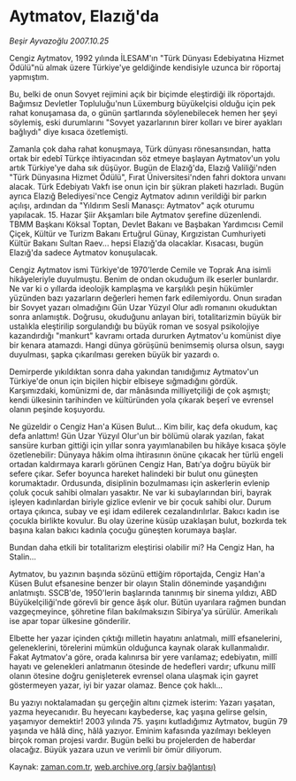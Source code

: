 # Aytmatov, Elazığ'da

*Beşir Ayvazoğlu 2007.10.25*

<tr><td class="metin" colspan="2" style="padding-top: 20px; padding-left: 5px; padding-right: 10px;">Cengiz Aytmatov, 1992 yılında İLESAM'ın "Türk Dünyası Edebiyatına Hizmet Ödülü"nü almak üzere Türkiye'ye geldiğinde kendisiyle uzunca bir röportaj yapmıştım.</td></tr><tr><td class="metin" colspan="2" style="padding-top: 20px; padding-left: 5px; padding-right: 10px;"><p>Bu, belki de onun Sovyet rejimini açık bir biçimde eleştirdiği ilk röportajdı. Bağımsız Devletler Topluluğu'nun Lüxemburg büyükelçisi olduğu için pek rahat konuşamasa da, o günün şartlarında söylenebilecek hemen her şeyi söylemiş, eski durumlarını "Sovyet yazarlarının birer kolları ve birer ayakları bağlıydı" diye kısaca özetlemişti.
<p>Zamanla çok daha rahat konuşmaya, Türk dünyası rönesansından, hatta ortak bir edebî Türkçe ihtiyacından söz etmeye başlayan Aytmatov'un yolu artık Türkiye'ye daha sık düşüyor. Bugün de Elazığ'da, Elazığ Valiliği'nden "Türk Dünyasına Hizmet Ödülü", Fırat Üniversitesi'nden fahri doktora unvanı alacak. Türk Edebiyatı Vakfı ise onun için bir şükran plaketi hazırladı. Bugün ayrıca Elazığ Belediyesi'nce Cengiz Aytmatov adının verildiği bir parkın açılışı, ardından da "Yıldırım Sesli Manasçı: Aytmatov" açık oturumu yapılacak. 15. Hazar Şiir Akşamları bile Aytmatov şerefine düzenlendi. TBMM Başkanı Köksal Toptan, Devlet Bakanı ve Başbakan Yardımcısı Cemil Çiçek, Kültür ve Turizm Bakanı Ertuğrul Günay, Kırgızistan Cumhuriyeti Kültür Bakanı Sultan Raev... hepsi Elazığ'da olacaklar. Kısacası, bugün Elazığ'da sadece Aytmatov konuşulacak. 
<p>Cengiz Aytmatov ismi Türkiye'de 1970'lerde Cemile ve Toprak Ana isimli hikâyeleriyle duyulmuştu. Benim de ondan okuduğum ilk eserler bunlardır. Ne var ki o yıllarda ideolojik kamplaşma ve karşılıklı peşin hükümler yüzünden bazı yazarların değerleri hemen fark edilemiyordu. Onun sıradan bir Sovyet yazarı olmadığını Gün Uzar Yüzyıl Olur adlı romanını okuduktan sonra anlamıştık. Doğrusu, okuduğunu anlayan biri, totalitarizmin büyük bir ustalıkla eleştirilip sorgulandığı bu büyük roman ve sosyal psikolojiye kazandırdığı "mankurt" kavramı ortada dururken Aytmatov'u komünist diye bir kenara atamazdı. Hangi dünya görüşünü benimsemiş olursa olsun, saygı duyulması, şapka çıkarılması gereken büyük bir yazardı o.
<p>Demirperde yıkıldıktan sonra daha yakından tanıdığımız Aytmatov'un Türkiye'de onun için biçilen hiçbir elbiseye sığmadığını gördük. Karşımızdaki, komünizmi de, dar mânâsında milliyetçiliği de çok aşmıştı; kendi ülkesinin tarihinden ve kültüründen yola çıkarak beşerî ve evrensel olanın peşinde koşuyordu. 
<p>Ne güzeldir o Cengiz Han'a Küsen Bulut... Kim bilir, kaç defa okudum, kaç defa anlattım! Gün Uzar Yüzyıl Olur'un bir bölümü olarak yazılan, fakat sansüre kurban gittiği için yıllar sonra yayımlanabilen bu hikâye kısaca şöyle özetlenebilir: Dünyaya hâkim olma ihtirasının önüne çıkacak her türlü engeli ortadan kaldırmaya kararlı görünen Cengiz Han, Batı'ya doğru büyük bir sefere çıkar. Sefer boyunca hareket halindeki bir bulut onu güneşten korumaktadır. Ordusunda, disiplinin bozulmaması için askerlerin evlenip çoluk çocuk sahibi olmaları yasaktır. Ne var ki subaylarından biri, bayrak işleyen kadınlardan biriyle gizlice evlenir ve bir çocuk sahibi olur. Durum ortaya çıkınca, subay ve eşi idam edilerek cezalandırılırlar. Bakıcı kadın ise çocukla birlikte kovulur. Bu olay üzerine küsüp uzaklaşan bulut, bozkırda tek başına kalan bakıcı kadınla çocuğu güneşten korumaya başlar. 
<p>Bundan daha etkili bir totalitarizm eleştirisi olabilir mi? Ha Cengiz Han, ha Stalin...
<p>Aytmatov, bu yazının başında sözünü ettiğim röportajda, Cengiz Han'a Küsen Bulut efsanesine benzer bir olayın Stalin döneminde yaşandığını anlatmıştı. SSCB'de, 1950'lerin başlarında tanınmış bir sinema yıldızı, ABD Büyükelçiliği'nde görevli bir gence âşık olur. Bütün uyarılara rağmen bundan vazgeçmeyince, şöhretine filan bakılmaksızın Sibirya'ya sürülür. Amerikalı ise apar topar ülkesine gönderilir. 
<p>Elbette her yazar içinden çıktığı milletin hayatını anlatmalı, millî efsanelerini, geleneklerini, törelerini mümkün olduğunca kaynak olarak kullanmalıdır. Fakat Aytmatov'a göre, orada kalınırsa bir yere varılamaz; edebiyatın, millî hayatı ve gelenekleri anlatmanın ötesinde de hedefleri vardır; ufkunu millî olanın ötesine doğru genişleterek evrensel olana ulaşmak için gayret göstermeyen yazar, iyi bir yazar olamaz. Bence çok haklı...
<p>Bu yazıyı noktalamadan şu gerçeğin altını çizmek isterim: Yazarı yaşatan, yazma heyecanıdır. Bu heyecanı kaybederse, kaç yaşına gelirse gelsin, yaşamıyor demektir! 2003 yılında 75. yaşını kutladığımız Aytmatov, bugün 79 yaşında ve hâlâ dinç, hâlâ yazıyor. Eminim kafasında yazılmayı bekleyen birçok roman projesi vardır. Bugün belki bu projelerden de haberdar olacağız. Büyük yazara uzun ve verimli bir ömür diliyorum.<br/></p></p></p></p></p></p></p></p></p></td></tr>

Kaynak: [zaman.com.tr](http://zaman.com.tr/yazar.do?yazino=605198), [web.archive.org (arşiv bağlantısı)](http://web.archive.org/web/20080618085123/http://www.zaman.com.tr:80/yazar.do?yazino=605198)
